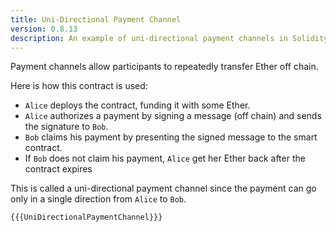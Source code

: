 ```yaml
---
title: Uni-Directional Payment Channel
version: 0.8.13
description: An example of uni-directional payment channels in Solidity
---
```


Payment channels allow participants to repeatedly transfer Ether off chain.

Here is how this contract is used:

- `Alice` deploys the contract, funding it with some Ether.
- `Alice` authorizes a payment by signing a message (off chain) and sends the signature to `Bob`.
- `Bob` claims his payment by presenting the signed message to the smart contract.
- If `Bob` does not claim his payment, `Alice` get her Ether back after the contract expires

This is called a uni-directional payment channel since the payment can go only in a single direction from `Alice` to `Bob`.

```solidity
{{{UniDirectionalPaymentChannel}}}
```
